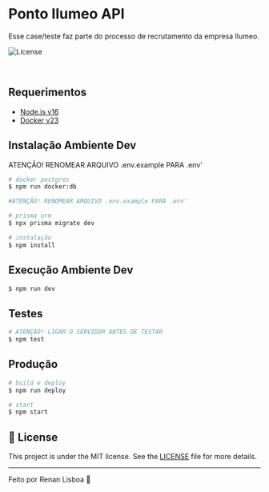 # Ponto Ilumeo API
Esse case/teste faz parte do processo de recrutamento da empresa Ilumeo.

<p>
  <img alt="License" src="https://img.shields.io/badge/License-MIT-yellow.svg">
</p>

<br>

## Requerimentos

- [Node.js v16](https://nodejs.org/en/)
- [Docker v23](https://www.docker.com/)

## Instalação Ambiente Dev

ATENÇÃO! RENOMEAR ARQUIVO .env.example PARA .env'

```bash
# docker postgres
$ npm run docker:db

#ATENÇÃO! RENOMEAR ARQUIVO .env.example PARA .env'

# prisma orm
$ npx prisma migrate dev

# instalação
$ npm install
```

## Execução Ambiente Dev

```bash
$ npm run dev
```

## Testes

```bash
# ATENÇÃO! LIGAR O SERVIDOR ANTES DE TESTAR
$ npm test
```

## Produção

```bash
# build e deploy
$ npm run deploy

# start
$ npm start
```

## :memo: License

This project is under the MIT license. See the [LICENSE](LICENSE.md) file for more details.

---

Feito por Renan Lisboa :wave:
